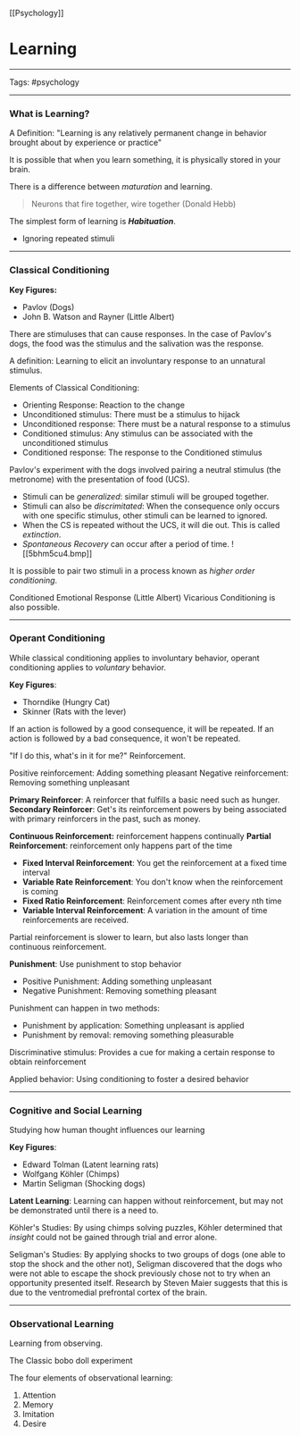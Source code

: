 [[Psychology]]

# Learning

---

Tags: #psychology 

---


### What is Learning?

A Definition: "Learning is any relatively permanent change in behavior brought about by experience or practice"

It is possible that when you learn something, it is physically stored in your brain.

There is a difference between *maturation* and learning.

>Neurons that fire together, wire together (Donald Hebb)

The simplest form of learning is ***Habituation***. 
- Ignoring repeated stimuli 

---

### Classical Conditioning

**Key Figures:**
- Pavlov (Dogs)
- John B. Watson and Rayner (Little Albert)

There are stimuluses that can cause responses. In the case of Pavlov's dogs, the food was the stimulus and the salivation was the response. 

A definition: Learning to elicit an involuntary response to an unnatural stimulus.

Elements of Classical Conditioning:
- Orienting Response: Reaction to the change
- Unconditioned stimulus: There must be a stimulus to hijack
- Unconditioned response: There must be a natural response to a stimulus
- Conditioned stimulus: Any stimulus can be associated with the unconditioned stimulus
- Conditioned response: The response to the Conditioned stimulus

Pavlov's experiment with the dogs involved pairing a neutral stimulus (the metronome) with the presentation of food (UCS). 

- Stimuli can be *generalized*: similar stimuli will be grouped together.
- Stimuli can also be *discrimitated*: When the consequence only occurs with one specific stimulus, other stimuli can be learned to ignored. 
- When the CS is repeated without the UCS, it will die out. This is called *extinction*.
- *Spontaneous Recovery*  can occur after a period of time.
 ![[5bhm5cu4.bmp]]

It is possible to pair two stimuli in a process known as *higher order conditioning*.

Conditioned Emotional Response (Little Albert)
Vicarious Conditioning is also possible.

---

### Operant Conditioning

While classical conditioning applies to involuntary behavior, operant conditioning applies to *voluntary* behavior.

**Key Figures**:
- Thorndike (Hungry Cat)
- Skinner (Rats with the lever)

If an action is followed by a good consequence, it will be repeated.
If an action is followed by a bad consequence, it won't be repeated.

"If I do this, what's in it for me?" Reinforcement.

Positive reinforcement: Adding something pleasant
Negative reinforcement: Removing something unpleasant

**Primary Reinforcer**: A reinforcer that fulfills a basic need such as hunger.
**Secondary Reinforcer**: Get's its reinforcement powers by being associated with primary reinforcers in the past, such as money.


**Continuous Reinforcement:** reinforcement happens continually
**Partial Reinforcement**: reinforcement only happens part of the time
- **Fixed Interval Reinforcement**: You get the reinforcement at a fixed time interval
- **Variable Rate Reinforcement**: You don't know when the reinforcement is coming
- **Fixed Ratio Reinforcement**: Reinforcement comes after every nth time
- **Variable Interval Reinforcement**: A variation in the amount of time reinforcements are received.

Partial reinforcement is slower to learn, but also lasts longer than continuous reinforcement.

**Punishment**: Use punishment to stop behavior
- Positive Punishment: Adding something unpleasant
- Negative Punishment: Removing something pleasant

Punishment can happen in two methods:
- Punishment by application: Something unpleasant is applied
- Punishment by removal: removing something pleasurable

Discriminative stimulus: Provides a cue for making a certain response to obtain reinforcement

Applied behavior: Using conditioning to foster a desired behavior

---

### Cognitive and Social Learning

Studying how human thought influences our learning

**Key Figures**:
- Edward Tolman (Latent learning rats)
- Wolfgang Köhler (Chimps)
- Martin Seligman (Shocking dogs)

**Latent Learning**: Learning can happen without reinforcement, but may not be demonstrated until there is a need to.

Köhler's Studies:
By using chimps solving puzzles, Köhler determined that *insight* could not be gained through trial and error alone.

Seligman's Studies:
By applying shocks to two groups of dogs (one able to stop the shock and the other not), Seligman discovered that the dogs who were not able to escape the shock previously chose not to try when an opportunity presented itself. Research by Steven Maier suggests that this is due to the ventromedial prefrontal cortex of the brain. 

---

### Observational Learning

Learning from observing.

The Classic bobo doll experiment

The four elements of observational learning:
1. Attention
2. Memory
3. Imitation
4. Desire